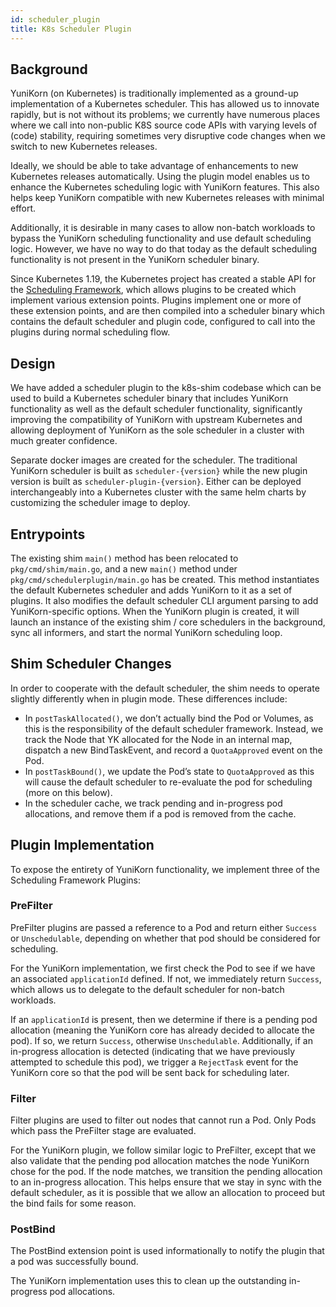 ```yaml
---
id: scheduler_plugin
title: K8s Scheduler Plugin
---
```


<!--
* Licensed to the Apache Software Foundation (ASF) under one
* or more contributor license agreements.  See the NOTICE file
* distributed with this work for additional information
* regarding copyright ownership.  The ASF licenses this file
* to you under the Apache License, Version 2.0 (the
* "License"); you may not use this file except in compliance
* with the License.  You may obtain a copy of the License at
*
*      http://www.apache.org/licenses/LICENSE-2.0
*
* Unless required by applicable law or agreed to in writing, software
* distributed under the License is distributed on an "AS IS" BASIS,
* WITHOUT WARRANTIES OR CONDITIONS OF ANY KIND, either express or implied.
* See the License for the specific language governing permissions and
* limitations under the License.
-->

## Background

YuniKorn (on Kubernetes) is traditionally implemented as a ground-up implementation of a Kubernetes scheduler.
This has allowed us to innovate rapidly, but is not without its problems; we currently have numerous places
where we call into non-public K8S source code APIs with varying levels of (code) stability, requiring
sometimes very disruptive code changes when we switch to new Kubernetes releases.

Ideally, we should be able to take advantage of enhancements to new Kubernetes releases automatically.
Using the plugin model enables us to enhance the Kubernetes scheduling logic with YuniKorn features.
This also helps keep YuniKorn compatible with new Kubernetes releases with minimal effort.

Additionally, it is desirable in many cases to allow non-batch workloads to bypass the YuniKorn scheduling
functionality and use default scheduling logic. However, we have no way to do that today as the default
scheduling functionality is not present in the YuniKorn scheduler binary.

Since Kubernetes 1.19, the Kubernetes project has created a stable API for the
[Scheduling Framework](https://kubernetes.io/docs/concepts/scheduling-eviction/scheduling-framework/),
which allows plugins to be created which implement various extension points. Plugins implement one or more
of these extension points, and are then compiled into a scheduler binary which contains the default
scheduler and plugin code, configured to call into the plugins during normal scheduling flow.

## Design

We have added a scheduler plugin to the k8s-shim codebase which can be used to build a Kubernetes
scheduler binary that includes YuniKorn functionality as well as the default scheduler functionality,
significantly improving the compatibility of YuniKorn with upstream Kubernetes and allowing deployment of
YuniKorn as the sole scheduler in a cluster with much greater confidence.

Separate docker images are created for the scheduler. The traditional YuniKorn scheduler is built as
`scheduler-{version}` while the new plugin version is built as `scheduler-plugin-{version}`. Either can be
deployed interchangeably into a Kubernetes cluster with the same helm charts by customizing the scheduler
image to deploy.

## Entrypoints

The existing shim `main()` method has been relocated to `pkg/cmd/shim/main.go`, and a new `main()` method
under `pkg/cmd/schedulerplugin/main.go` has be created. This method instantiates the default Kubernetes
scheduler and adds YuniKorn to it as a set of plugins. It also modifies the default scheduler CLI argument
parsing to add YuniKorn-specific options. When the YuniKorn plugin is created, it will launch an instance
of the existing shim / core schedulers in the background, sync all informers, and start the normal YuniKorn
scheduling loop.

## Shim Scheduler Changes

In order to cooperate with the default scheduler, the shim needs to operate slightly differently when in
plugin mode. These differences include:

 - In `postTaskAllocated()`, we don’t actually bind the Pod or Volumes, as this is the responsibility of
   the default scheduler framework. Instead, we track the Node that YK allocated for the Node in an
   internal map, dispatch a new BindTaskEvent, and record a `QuotaApproved` event on the Pod.
 - In `postTaskBound()`, we update the Pod’s state to `QuotaApproved` as this will cause the default scheduler
   to re-evaluate the pod for scheduling (more on this below).
 - In the scheduler cache, we track pending and in-progress pod allocations, and remove them if a pod is
   removed from the cache.

## Plugin Implementation

To expose the entirety of YuniKorn functionality, we implement three of the Scheduling Framework Plugins:

### PreFilter

PreFilter plugins are passed a reference to a Pod and return either `Success` or `Unschedulable`, depending
on whether that pod should be considered for scheduling.

For the YuniKorn implementation, we first check the Pod to see if we have an associated `applicationId`
defined. If not, we immediately return `Success`, which allows us to delegate to the default scheduler for
non-batch workloads.

If an `applicationId` is present, then we determine if there is a pending pod allocation (meaning the
YuniKorn core has already decided to allocate the pod). If so, we return `Success`, otherwise `Unschedulable`.
Additionally, if an in-progress allocation is detected (indicating that we have previously attempted to
schedule this pod), we trigger a `RejectTask` event for the YuniKorn core so that the pod will be sent back
for scheduling later.

### Filter

Filter plugins are used to filter out nodes that cannot run a Pod. Only Pods which pass the PreFilter stage
are evaluated. 

For the YuniKorn plugin, we follow similar logic to PreFilter, except that we also validate that the pending
pod allocation matches the node YuniKorn chose for the pod. If the node matches, we transition the pending
allocation to an in-progress allocation. This helps ensure that we stay in sync with the default scheduler,
as it is possible that we allow an allocation to proceed but the bind fails for some reason.

### PostBind

The PostBind extension point is used informationally to notify the plugin that a pod was successfully bound.

The YuniKorn implementation uses this to clean up the outstanding in-progress pod allocations.